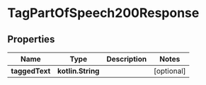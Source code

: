 
# TagPartOfSpeech200Response

## Properties
| Name | Type | Description | Notes |
| ------------ | ------------- | ------------- | ------------- |
| **taggedText** | **kotlin.String** |  |  [optional] |



